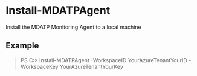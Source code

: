 # Install-MDATPAgent
Install the MDATP Monitoring Agent to a local machine

## Example

> PS C:\> Install-MDATPAgent -WorkspaceID YourAzureTenantYourID -WorkspaceKey YourAzureTenantYourKey
